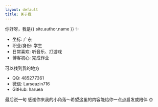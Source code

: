 ```yaml
---
layout: default
title: 关于我
---
```


你好呀，我是{{ site.author.name }} ✨

- 坐标: 广东
- 职业/身份: 学生
- 日常喜欢: 听音乐、打游戏
- 博客初心: 完成作业

可以找到我的地方
- QQ: 485277361
- 微信: Larseazin716
- GitHub: haruea

最后说一句
感谢你来我的小角落～希望这里的内容能给你一点点启发或陪伴 🌞
